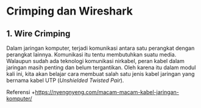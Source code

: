 # Crimping dan Wireshark

## 1. Wire Crimping
Dalam jaringan komputer, terjadi komunikasi antara satu perangkat dengan perangkat lainnya. Komunikasi itu tentu membutuhkan suatu media. Walaupun sudah ada teknologi komunikasi nirkabel, peran kabel dalam jaringan masih penting dan belum tergantikan. Oleh karena itu dalam modul kali ini, kita akan belajar cara membuat salah satu jenis kabel jaringan yang bernama kabel UTP (_Unshielded Twisted Pair_).

Referensi
+https://nyengnyeng.com/macam-macam-kabel-jaringan-komputer/


<!--stackedit_data:
eyJoaXN0b3J5IjpbLTE3NjUzOTY3NjZdfQ==
-->